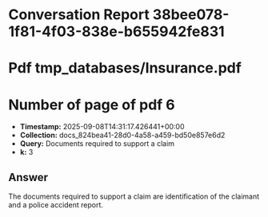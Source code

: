 # Conversation Report 38bee078-1f81-4f03-838e-b655942fe831
# Pdf tmp_databases/Insurance.pdf
# Number of page of pdf 6
- **Timestamp:** 2025-09-08T14:31:17.426441+00:00
- **Collection:** docs_824bea41-28d0-4a58-a459-bd50e857e6d2
- **Query:** Documents required to support a claim
- **k:** 3

## Answer
The documents required to support a claim are identification of the claimant and a police accident report.